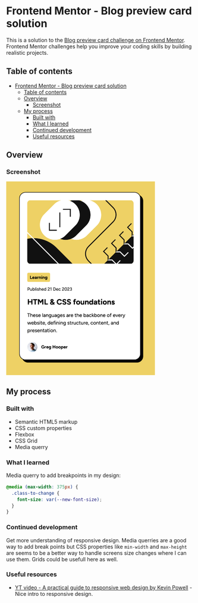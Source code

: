 # Frontend Mentor - Blog preview card solution

This is a solution to the [Blog preview card challenge on Frontend Mentor](https://www.frontendmentor.io/challenges/blog-preview-card-ckPaj01IcS). Frontend Mentor challenges help you improve your coding skills by building realistic projects. 

## Table of contents

- [Frontend Mentor - Blog preview card solution](#frontend-mentor---blog-preview-card-solution)
  - [Table of contents](#table-of-contents)
  - [Overview](#overview)
    - [Screenshot](#screenshot)
  - [My process](#my-process)
    - [Built with](#built-with)
    - [What I learned](#what-i-learned)
    - [Continued development](#continued-development)
    - [Useful resources](#useful-resources)

## Overview

### Screenshot

<img src="result.png" width=400>

## My process

### Built with

- Semantic HTML5 markup
- CSS custom properties
- Flexbox
- CSS Grid
- Media querry

### What I learned
Media querry to add breakpoints in my design:
```css
@media (max-width: 375px) {
  .class-to-change {
    font-size: var(--new-font-size);
  }
}
```
### Continued development

Get more understanding of responsive design. Media querries are a good way to add break points but CSS properties like `min-width` and `max-height` are seems to be a better way to handle screens size changes where I can use them. Grids could be usefull here as well.

### Useful resources

- [YT video - A practical guide to responsive web design by Kevin Powell](https://youtu.be/x4u1yp3Msao?si=dyFrveyjzX6TyOzX) - Nice intro to responsive design.

